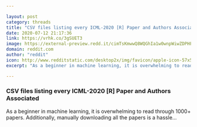 ```yaml
---

layout: post
category: threads
title: "CSV files listing every ICML-2020 [R] Paper and Authors Associated"
date: 2020-07-12 21:17:36
link: https://vrhk.co/3gSUET3
image: https://external-preview.redd.it/cimTsKmwwQ8WQGhIa1w0wnpWiwZDPHFuzW0k0RvFT1M.jpg?width=400&height=209.42408377&auto=webp&crop=400:209.42408377,smart&s=c0f485c40710beac18e91f87271d13b5a83906da
domain: reddit.com
author: "reddit"
icon: http://www.redditstatic.com/desktop2x/img/favicon/apple-icon-57x57.png
excerpt: "As a beginner in machine learning, it is overwhelming to read through 1000+ papers. Additionally, manually downloading all the papers is a hassle..."

---
```


### CSV files listing every ICML-2020 [R] Paper and Authors Associated

As a beginner in machine learning, it is overwhelming to read through 1000+ papers. Additionally, manually downloading all the papers is a hassle...